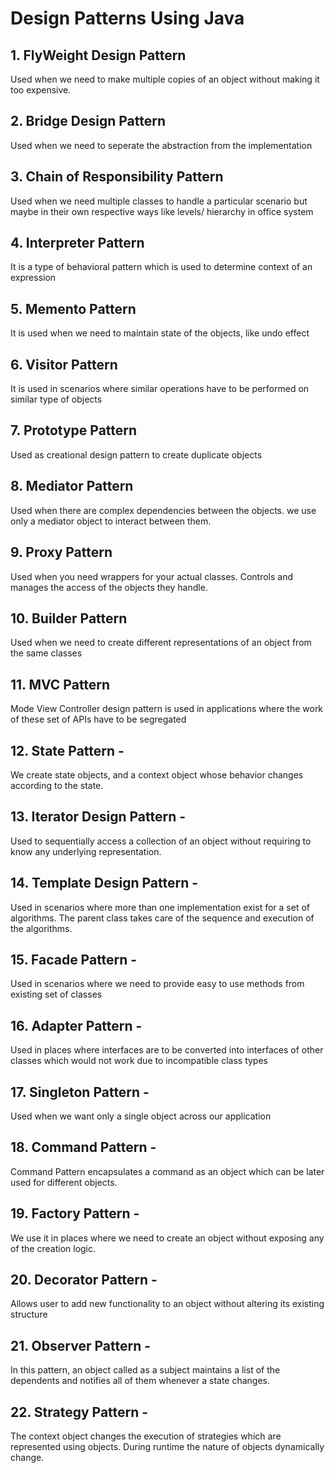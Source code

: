 # Design Patterns Using Java

## 1. FlyWeight Design Pattern
Used when we need to make multiple copies of an object without making it too expensive.

## 2. Bridge Design Pattern 
Used when we need to seperate the abstraction from the implementation 

## 3. Chain of Responsibility Pattern
Used when we need multiple classes to handle a particular scenario but maybe in their own respective ways like levels/ hierarchy in office system

## 4. Interpreter Pattern
It is a type of behavioral pattern which is used to determine context of an expression

## 5. Memento Pattern
It is used when we need to maintain state of the objects, like undo effect

## 6. Visitor Pattern
It is used in scenarios where similar operations have to be performed on similar type of objects

## 7. Prototype Pattern
Used as creational design pattern to create duplicate objects

## 8. Mediator Pattern
Used when there are complex dependencies between the objects. we use only a mediator object to interact between them.

## 9. Proxy Pattern
Used when you need wrappers for your actual classes. Controls and manages the access of the objects they handle.

## 10. Builder Pattern
Used when we need to create different representations of an object from the same classes

## 11. MVC Pattern
Mode View Controller design pattern is used in applications where the work of these set of APIs have to  be segregated

## 12. State Pattern -
We create state objects, and a context object whose behavior changes according to the state.

## 13. Iterator Design Pattern -
Used to sequentially access a collection of an object without requiring to know any underlying representation.

## 14. Template Design Pattern - 
Used in scenarios where more than one implementation exist for a set of algorithms. 
The parent class takes care of the sequence and execution of the algorithms.

## 15. Facade Pattern - 
Used in scenarios where we need to provide easy to use methods from existing set of classes

## 16. Adapter Pattern -
Used in places where interfaces are to be converted into interfaces of other classes which 
would not work due to incompatible class types

## 17. Singleton Pattern -
Used when we want only a single object across our application

## 18. Command Pattern -
Command Pattern encapsulates a command as an object which can be later used for different objects.

## 19. Factory Pattern -
We use it in places where we need to create an object without exposing any of the creation logic.

## 20. Decorator Pattern -
Allows user to add new functionality to an object without altering its existing structure

## 21. Observer Pattern -
In this pattern, an object called as a subject maintains a list of the dependents and notifies all of them
whenever a state changes.

## 22. Strategy Pattern -
The context object changes the execution of strategies which are represented using objects. During runtime
the nature of objects dynamically change.
